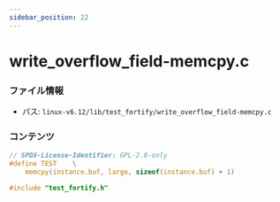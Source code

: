 ```yaml
---
sidebar_position: 22
---
```

# write_overflow_field-memcpy.c

### ファイル情報

- パス: `linux-v6.12/lib/test_fortify/write_overflow_field-memcpy.c`

### コンテンツ

```c
// SPDX-License-Identifier: GPL-2.0-only
#define TEST	\
	memcpy(instance.buf, large, sizeof(instance.buf) + 1)

#include "test_fortify.h"

```

